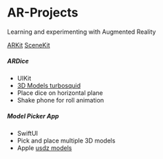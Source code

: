 # AR-Projects
Learning and experimenting with Augmented Reality 

[ARKit](https://developer.apple.com/augmented-reality/arkit/)
[SceneKit](https://developer.apple.com/documentation/scenekit)

##### ARDice
 - UIKit
 - [3D Models turbosquid](https://www.turbosquid.com)
 - Place dice on horizontal plane
 - Shake phone for roll animation 
 
##### Model Picker App
- SwiftUI
-  Pick and place multiple 3D models
- Apple [usdz models](https://developer.apple.com/augmented-reality/quick-look/)
    
